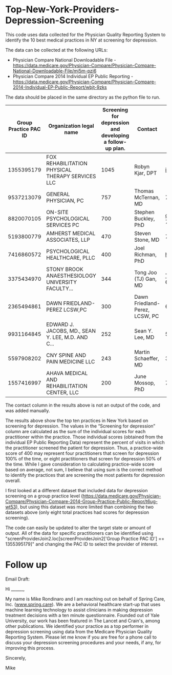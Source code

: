 # Top-New-York-Providers-Depression-Screening
This code uses data collected for the Physician Quality Reporting System to identify the 10 best medical practices in NY at screening for depression. 

The data can be collected at the following URLs:
  * Physician Compare National Downloadable File - https://data.medicare.gov/Physician-Compare/Physician-Compare-National-Downloadable-File/mj5m-pzi6
  * Physician Compare 2014 Individual EP Public Reporting - https://data.medicare.gov/Physician-Compare/Physician-Compare-2014-Individual-EP-Public-Report/wbjt-9zks

The data should be placed in the same directory as the python file to run.
  
  
Group Practice PAC ID	| Organization legal name |	Screening for depression and developing a follow-up plan. |	Contact | Contact Info
--- | --- | --- | --- | ---
1355395179	| FOX REHABILITATION PHYSICAL THERAPY SERVICES LLC	|	1045|	Robyn Kjar, DPT | info@foxrehab.org, 877-407-3422 
9537213079|	GENERAL PHYSICIAN, PC	|	757|	Thomas McTernan, MD | 716-363-6960
8820070105|	ON-SITE PSYCHOLOGICAL SERVICES PC	|	700|	Stephen Buckley, PhD | onsitepsy@cshore.com, 203-438-7565
5193800779|	AMHERST MEDICAL ASSOCIATES, LLP	|	470|	Steven Stone, MD | 716-834-4266
7416860572|	PSYCHOLOGICAL HEALTHCARE, PLLC	|	400|	Joel Richman, PhD | hr@phcny.com, 315-422-0300 
3375434970|	STONY BROOK ANAESTHESIOLOGY UNIVERSITY FACULTY...	|	344|	Tong Joo (TJ) Gan, MD | Tong.Gan@stonybrookmedicine.edu, 631-444-2975
2365494861|	DAWN FRIEDLAND-PEREZ LCSW,PC|	300|	Dawn Friedland-Perez, LCSW, PC | 631-331-2690
9931164845|	EDWARD J. JACOBS, MD., SEAN Y. LEE, M.D. AND C...|	252|	Sean Y. Lee, MD | 518-465-3318 
5597908202|	CNY SPINE AND PAIN MEDICINE LLC|	243|	Martin Schaeffer, MD | 315-451-5400
1557416997|	AHAVA MEDICAL AND REHABILITATION CENTER, LLC|	200|	June Mossop, PhD | 718-951-8800

The contact column in the results above is not an output of the code, and was added manually.

The results above show the top ten practices in New York based on screening for depression. The values in the “Screening for depression” column are calculated as the sum of the individual scores for each practitioner within the practice. Those individual scores (obtained from the individual EP Public Reporting Data) represent the percent of visits in which the practitioner screened the patient for depression. Thus, a practice-wide score of 400 may represent four practitioners that screen for depression 100% of the time, or eight practitioners that screen for depression 50% of the time. While I gave consideration to calculating practice-wide score based on average, not sum, I believe that using sum is the correct method to identify the practices that are screening the most patients for depression overall. 

I first looked at a different dataset that included data for depression screening on a group practice level (https://data.medicare.gov/Physician-Compare/Physician-Compare-2014-Group-Practice-Public-Repor/t6ug-wt53), but using this dataset was more limited than combining the two datasets above (only eight total practices had scores for depression screening). 

The code can easily be updated to alter the target state or amount of output. All of the data for specific practitioners can be identified using "screenProviderJoin2.loc[screenProviderJoin2['Group Practice PAC ID'] == 1355395179]" and changing the PAC ID to select the provider of interest.

# Follow up

Email Draft:

Hi ______,

My name is Mike Rondinaro and I am reaching out on behalf of Spring Care, Inc. (www.spring.care). We are a behavioral healthcare start-up that uses machine learning technology to assist clinicians in making depression treatment decisions with a ten minute questionnaire. Founded out of Yale University, our work has been featured in The Lancet and Crain's, among other publications. We identified your practice as a top performer in depression screening using data from the Medicare Physician Quality Reporting System. Please let me know if you are free for a phone call to discuss your depression screening procedures and your needs, if any, for improving this process. 

Sincerely,

Mike


